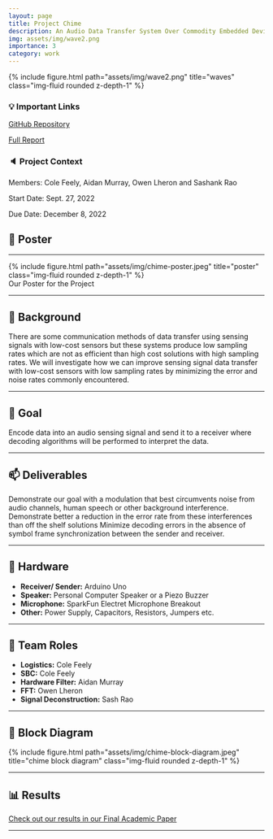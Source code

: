 ```yaml
---
layout: page
title: Project Chime 
description: An Audio Data Transfer System Over Commodity Embedded Devices
img: assets/img/wave2.png
importance: 3
category: work
---
```

<div class="container">
    <div class="row">
        <div class="col-sm mt-3 mt-md-0">
            {% include figure.html path="assets/img/wave2.png" title="waves" class="img-fluid rounded z-depth-1" %}
        </div>
    </div>
</div>

### :bulb: Important Links

<a href="https://github.com/ColeFeely6/Project-Chime">GitHub Repository</a>

<a href="https://github.com/ColeFeely6/Project-Chime/blob/main/ECE%20597-SD-Final-Report.pdf">Full Report</a>


### :speaker: Project Context

Members: Cole Feely, Aidan Murray, Owen Lheron and Sashank Rao

Start Date: Sept. 27, 2022

Due Date: December 8, 2022

## :postbox: Poster

---

<div class="container">
    <div class="row">
        <div class="col-sm mt-3 mt-md-0">
            {% include figure.html path="assets/img/chime-poster.jpeg" title="poster" class="img-fluid rounded z-depth-1" %}
        </div>
    </div>
    <div class="caption">
        Our Poster for the Project
    </div>
</div>

---

## :mag_right: Background 

There are some communication methods of data transfer using sensing signals with low-cost sensors but these systems produce low sampling rates which are not as efficient than high cost solutions with high sampling rates. We will investigate how we can improve sensing signal data transfer with low-cost sensors with low sampling rates by minimizing the error and noise rates commonly encountered.

---

## :dart: Goal

Encode data into an audio sensing signal and send it to a receiver where decoding algorithms will be performed to interpret the data.

---

## :mailbox: Deliverables

Demonstrate our goal with a modulation that best circumvents noise from audio channels, human speech or other background interference. Demonstrate better a reduction in the error rate from these interferences than off the shelf solutions Minimize decoding errors in the absence of symbol frame synchronization between the sender and receiver.

---

## :satellite: Hardware

- **Receiver/ Sender:** Arduino Uno 
- **Speaker:** Personal Computer Speaker or a Piezo Buzzer 
- **Microphone:** SparkFun Electret Microphone Breakout 
- **Other:** Power Supply, Capacitors, Resistors, Jumpers etc.

---

## :vertical_traffic_light: Team Roles

- **Logistics:** Cole Feely
- **SBC:** Cole Feely
- **Hardware Filter:** Aidan Murray
- **FFT:** Owen Lheron
- **Signal Deconstruction:** Sash Rao

---

## :memo: Block Diagram 

<div class="container">
    <div class="row">
        <div class="col-sm mt-3 mt-md-0">
            {% include figure.html path="assets/img/chime-block-diagram.jpeg" title="chime block diagram" class="img-fluid rounded z-depth-1" %}
        </div>
    </div>
</div>

---

## :bar_chart: Results

<a href="https://github.com/ColeFeely6/Project-Chime/blob/main/ECE%20597-SD-Final-Report.pdf">Check out our results in our Final Academic Paper</a>

---
